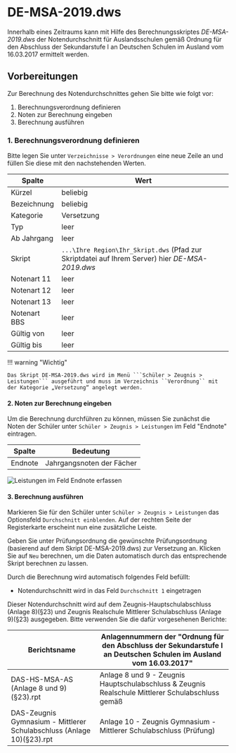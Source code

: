 # DE-MSA-2019.dws

Innerhalb eines Zeitraums kann mit Hilfe des Berechnungsskriptes _DE-MSA-2019.dws_
der Notendurchschnitt für Auslandsschulen gemäß Ordnung für den Abschluss der Sekundarstufe I an Deutschen Schulen im Ausland vom 16.03.2017 ermittelt werden.

## Vorbereitungen

Zur Berechnung des Notendurchschnittes gehen Sie bitte wie folgt vor:

1. Berechnungsverordnung definieren
2. Noten zur Berechnung eingeben
3. Berechnung ausführen

### 1. Berechnungsverordnung definieren

Bitte legen Sie unter ```Verzeichnisse > Verordnungen``` eine neue Zeile an und füllen Sie diese mit den nachstehenden Werten.

|Spalte|Wert|
|--|--|
|Kürzel|beliebig|
|Bezeichnung|beliebig|
|Kategorie|Versetzung|
|Typ|leer|
|Ab Jahrgang|leer|
|Skript|```...\Ihre Region\Ihr_Skript.dws``` (Pfad zur Skriptdatei auf Ihrem Server) hier _DE-MSA-2019.dws_|
|Notenart 11|leer|
|Notenart 12|leer|
|Notenart 13|leer|
|Notenart BBS|leer|
|Gültig von |leer|
|Gültig bis|leer|

!!! warning "Wichtig"

    Das Skript DE-MSA-2019.dws wird im Menü ```Schüler > Zeugnis > Leistungen``` ausgeführt und muss im Verzeichnis ``Verordnung`` mit der Kategorie „Versetzung“ angelegt werden.

#### 2. Noten zur Berechnung eingeben

Um die Berechnung durchführen zu können, müssen Sie zunächst die Noten der Schüler unter  ``Schüler > Zeugnis > Leistungen`` im Feld "Endnote" eintragen.

|Spalte |Bedeutung|
|--|--|
|Endnote |Jahrgangsnoten der Fächer|

![Leistungen im Feld `Endnote` erfassen](/assets/images/6.5.33_04.png)

#### 3. Berechnung ausführen

Markieren Sie für den Schüler unter ``Schüler > Zeugnis > Leistungen`` das Optionsfeld ``Durchschnitt einblenden``. Auf der rechten Seite der Registerkarte erscheint nun eine zusätzliche Leiste.

Geben Sie unter Prüfungsordnung die gewünschte Prüfungsordnung (basierend auf dem Skript DE-MSA-2019.dws) zur Versetzung an. Klicken Sie auf ``Neu`` berechnen, um die Daten automatisch durch das entsprechende Skript berechnen zu lassen.

Durch die Berechnung wird automatisch folgendes Feld befüllt:

* Notendurchschnitt wird in das Feld `Durchschnitt 1` eingetragen

Dieser Notendurchschnitt wird auf dem Zeugnis-Hauptschulabschluss (Anlage 8)(§23) und Zeugnis Realschule Mittlerer Schulabschluss (Anlage 9)(§23) ausgegeben. Bitte verwenden Sie die dafür vorgesehenen Berichte:

| Berichtsname                             | Anlagennummern der "Ordnung für den Abschluss der Sekundarstufe I an Deutschen Schulen im Ausland vom 16.03.2017" |
|------------------------------------------|------------------------------------------|
| DAS-HS-MSA-AS (Anlage 8 und 9)(§23).rpt  | Anlage 8 und 9 - Zeugnis Hauptschulabschluss & Zeugnis Realschule Mittlerer Schulabschluss gemäß |
| DAS-Zeugnis Gymnasium - Mittlerer Schulabschluss (Anlage 10)(§23).rpt | Anlage 10 - Zeugnis Gymnasium - Mittlerer Schulabschluss (Prüfung) |
